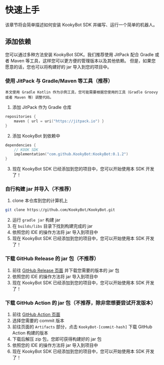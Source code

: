 # 快速上手

该章节将会简单描述如何安装 KookyBot SDK 并编写、运行一个简单的机器人。

## 添加依赖

您可以通过多种方法安装 KookyBot SDK。我们推荐使用 JitPack 配合 Gradle 或者 Maven 等工具，这样您可以更方便的管理版本以及其他依赖。
但是，如果您愿意的话，您也可以将构建好的 jar 导入到您的项目中。

### 使用 JitPack 与 Gradle/Maven 等工具（推荐）

```{warning}
本文使用 Gradle Kotlin 作为示例工具，您可能需要根据您使用的工具（Gradle Groovy 或者 Maven 等）调整代码。
```

1. 添加 JitPack 作为 Gradle 仓库

``` kotlin
repositories {
    maven { url = uri("https://jitpack.io") }
}
```

2. 添加 KookyBot 到依赖中

``` kotlin
dependencies {
    // KOOK SDK
    implementation("com.github.KookyBot:KookyBot:0.1.2")
}
```

3. 现在 KookyBot SDK 已经添加到您的项目中，您可以开始使用本 SDK 开发了！

### 自行构建 jar 并导入（不推荐）

1. clone 本仓库到您的计算机上

``` bash
git clone https://github.com/KookyBot/KookyBot.git
```

2. 运行 `gradle jar` 构建 jar
3. 在 `builds/libs` 目录下找到构建完成的 jar
4. 依照您的 IDE 的操作方法将 jar 导入到项目中
5. 现在 KookyBot SDK 已经添加到您的项目中，您可以开始使用本 SDK 开发了！

### 下载 GitHub Release 的 jar 包（不推荐）

1. 前往 [GitHub Release 页面](https://github.com/KookyBot/KookyBot/releases) 并下载您需要的版本的 jar 包
2. 依照您的 IDE 的操作方法将 jar 导入到项目中
3. 现在 KookyBot SDK 已经添加到您的项目中，您可以开始使用本 SDK 开发了！

### 下载 GitHub Action 的 jar 包（不推荐，除非您想要尝试开发版本）

1. 前往 [GitHub Action 页面](https://github.com/KookyBot/KookyBot/actions)
2. 选择您需要的 commit 版本
3. 前往页面的 `Artifacts` 部分，点击 `KookyBot-[commit-hash]` 下载 GitHub Action 构建的版本
4. 下载后解压 zip 包，您即可获得构建好的 jar 包
5. 依照您的 IDE 的操作方法将 jar 导入到项目中
6. 现在 KookyBot SDK 已经添加到您的项目中，您可以开始使用本 SDK 开发了！
